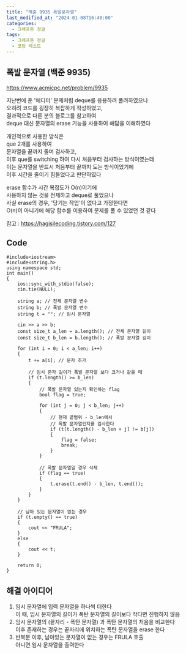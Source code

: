 ```yaml
---
title: "백준 9935 폭발문자열"
last_modified_at: "2024-01-08T16:40:00"
categories:
  - 크래프톤 정글
tags:
  - 크래프톤 정글
  - 코딩 테스트
---
```


## 폭발 문자열 (백준 9935)
 <https://www.acmicpc.net/problem/9935><br>

 지난번에 푼 '에디터' 문제처럼 deque를 응용하려 풀려하였으나<br>
 오히려 코드를 굉장히 복잡하게 작성하였고,<br>
 결과적으로 다른 분의 블로그를 참고하여<br>
 deque 대신 문자열의 erase 기능을 사용하여 해답을 이해하였다<br>

 개인적으로 사용한 방식은<br>
 que 2개를 사용하여<br>
 문자열을 끝까지 돌며 검사하고,<br>
 이후 que를 switching 하여 다시 처음부터 검사하는 방식이였는데<br>
 이는 문자열을 반드시 처음부터 끝까지 도는 방식이었기에<br>
 이후 시간을 줄이기 힘들었다고 판단하였다<br>

 erase 함수가 시간 복잡도가 O(n)이기에<br>
 사용하지 않는 것을 전제하고 deque로 풀었으나<br>
 사실 erase의 경우, '당기는 작업'이 없다고 가정한다면<br>
 O(n)이 아니기에 해당 함수를 이용하여 문제를 풀 수 있었던 것 같다<br>

 참고 : <https://hagisilecoding.tistory.com/127>
  
## Code
```
#include<iostream>
#include<string.h>
using namespace std;
int main()
{
	ios::sync_with_stdio(false);
	cin.tie(NULL);

	string a; // 전체 문자열 변수
	string b; // 폭발 문자열 변수
	string t = ""; // 임시 문자열 

	cin >> a >> b;
	const size_t a_len = a.length(); // 전체 문자열 길이
	const size_t b_len = b.length(); // 폭발 문자열 길이

	for (int i = 0; i < a_len; i++)
	{
		t += a[i]; // 문자 추가

		// 임시 문자 길이가 폭발 문자열 보다 크거나 같을 때
		if (t.length() >= b_len)
		{
			// 폭발 문자열 있는지 확인하는 flag
			bool flag = true;

			for (int j = 0; j < b_len; j++)
			{
				// 현재 끝범위 - b_len에서
				// 폭발 문자열인지를 검사한다
				if (t[t.length() - b_len + j] != b[j])
				{
					flag = false;
					break;
				}
			}

			// 폭발 문자열일 경우 삭제 
			if (flag == true)
			{
				t.erase(t.end() - b_len, t.end());
			}
		}
	}

	// 남아 있는 문자열이 없는 경우
	if (t.empty() == true)
	{
		cout << "FRULA";
	}
	else
	{
		cout << t;
	}

	return 0;
}

```

## 해결 아이디어
 1. 임시 문자열에 입력 문자열을 하나씩 더한다<br>
    이 때, 임시 문자열의 길이가 폭탄 문자열의 길이보다 작다면 진행하지 않음<br>
 2. 임시 문자열의 (끝자리 - 폭탄 문자열) 과 폭탄 문자열의 처음을 비교한다<br>
    이후 존재하는 경우는 끝자리에 위치하는 폭탄 문자열을 erase 한다<br>
 3. 반복문 이후, 남아있는 문자열이 없는 경우는 FRULA 호출<br>
    아니면 임시 문자열을 출력한다<br>
    